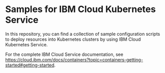 # Samples for IBM Cloud Kubernetes Service
In this repository, you can find a collection of sample configuration scripts to deploy resources into Kubernetes clusters by using IBM Cloud Kubernetes Service.

For the complete IBM Cloud Service documentation, see https://cloud.ibm.com/docs/containers?topic=containers-getting-started#getting-started.
